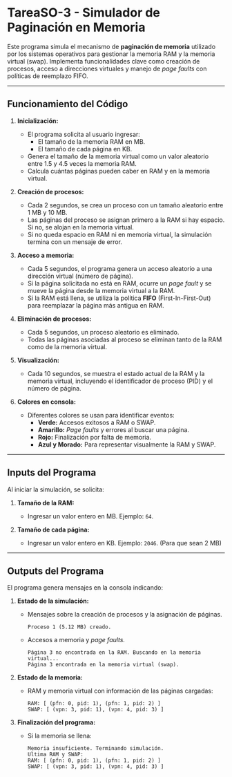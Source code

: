 # TareaSO-3 - Simulador de Paginación en Memoria

Este programa simula el mecanismo de **paginación de memoria** utilizado por los sistemas operativos para gestionar la memoria RAM y la memoria virtual (swap). Implementa funcionalidades clave como creación de procesos, acceso a direcciones virtuales y manejo de *page faults* con políticas de reemplazo FIFO.

---

## **Funcionamiento del Código**

1. **Inicialización:**

   - El programa solicita al usuario ingresar:
     - El tamaño de la memoria RAM en MB.
     - El tamaño de cada página en KB.
   - Genera el tamaño de la memoria virtual como un valor aleatorio entre 1.5 y 4.5 veces la memoria RAM.
   - Calcula cuántas páginas pueden caber en RAM y en la memoria virtual.

2. **Creación de procesos:**

   - Cada 2 segundos, se crea un proceso con un tamaño aleatorio entre 1 MB y 10 MB.
   - Las páginas del proceso se asignan primero a la RAM si hay espacio. Si no, se alojan en la memoria virtual.
   - Si no queda espacio en RAM ni en memoria virtual, la simulación termina con un mensaje de error.

3. **Acceso a memoria:**

   - Cada 5 segundos, el programa genera un acceso aleatorio a una dirección virtual (número de página).
   - Si la página solicitada no está en RAM, ocurre un *page fault* y se mueve la página desde la memoria virtual a la RAM.
   - Si la RAM está llena, se utiliza la política **FIFO** (First-In-First-Out) para reemplazar la página más antigua en RAM.

4. **Eliminación de procesos:**

   - Cada 5 segundos, un proceso aleatorio es eliminado.
   - Todas las páginas asociadas al proceso se eliminan tanto de la RAM como de la memoria virtual.

5. **Visualización:**

   - Cada 10 segundos, se muestra el estado actual de la RAM y la memoria virtual, incluyendo el identificador de proceso (PID) y el número de página.

6. **Colores en consola:**

   - Diferentes colores se usan para identificar eventos:
     - **Verde:** Accesos exitosos a RAM o SWAP.
     - **Amarillo:** *Page faults* y errores al buscar una página.
     - **Rojo:** Finalización por falta de memoria.
     - **Azul y Morado:** Para representar visualmente la RAM y SWAP.

---

## **Inputs del Programa**

Al iniciar la simulación, se solicita:

1. **Tamaño de la RAM:**

   - Ingresar un valor entero en MB. Ejemplo: `64`.

2. **Tamaño de cada página:**

   - Ingresar un valor entero en KB. Ejemplo: `2046`. (Para que sean 2 MB)

---

## **Outputs del Programa**

El programa genera mensajes en la consola indicando:

1. **Estado de la simulación:**

   - Mensajes sobre la creación de procesos y la asignación de páginas.
     ```
     Proceso 1 (5.12 MB) creado.
     ```
   - Accesos a memoria y *page faults.*
     ```
     Página 3 no encontrada en la RAM. Buscando en la memoria virtual...
     Página 3 encontrada en la memoria virtual (swap).
     ```

2. **Estado de la memoria:**

   - RAM y memoria virtual con información de las páginas cargadas:
     ```
     RAM: [ (pfn: 0, pid: 1), (pfn: 1, pid: 2) ]
     SWAP: [ (vpn: 3, pid: 1), (vpn: 4, pid: 3) ]
     ```

3. **Finalización del programa:**

   - Si la memoria se llena:
     ```
     Memoria insuficiente. Terminando simulación.
     Ultima RAM y SWAP:
     RAM: [ (pfn: 0, pid: 1), (pfn: 1, pid: 2) ]
     SWAP: [ (vpn: 3, pid: 1), (vpn: 4, pid: 3) ]
     ```
